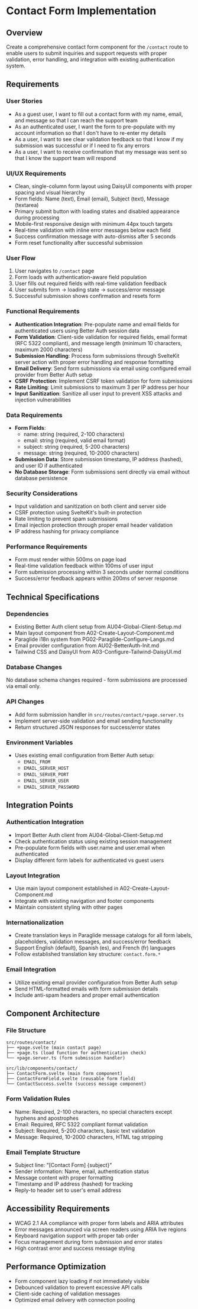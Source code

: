 # Contact Form Implementation

## Overview
Create a comprehensive contact form component for the `/contact` route to enable users to submit inquiries and support requests with proper validation, error handling, and integration with existing authentication system.

## Requirements

### User Stories
- As a guest user, I want to fill out a contact form with my name, email, and message so that I can reach the support team
- As an authenticated user, I want the form to pre-populate with my account information so that I don't have to re-enter my details
- As a user, I want to see clear validation feedback so that I know if my submission was successful or if I need to fix any errors
- As a user, I want to receive confirmation that my message was sent so that I know the support team will respond

### UI/UX Requirements
- Clean, single-column form layout using DaisyUI components with proper spacing and visual hierarchy
- Form fields: Name (text), Email (email), Subject (text), Message (textarea)
- Primary submit button with loading states and disabled appearance during processing
- Mobile-first responsive design with minimum 44px touch targets
- Real-time validation with inline error messages below each field
- Success confirmation message with auto-dismiss after 5 seconds
- Form reset functionality after successful submission

### User Flow
1. User navigates to `/contact` page
2. Form loads with authentication-aware field population
3. User fills out required fields with real-time validation feedback
4. User submits form → loading state → success/error message
5. Successful submission shows confirmation and resets form

### Functional Requirements
- **Authentication Integration**: Pre-populate name and email fields for authenticated users using Better Auth session data
- **Form Validation**: Client-side validation for required fields, email format (RFC 5322 compliant), and message length (minimum 10 characters, maximum 2000 characters)
- **Submission Handling**: Process form submissions through SvelteKit server action with proper error handling and response formatting
- **Email Delivery**: Send form submissions via email using configured email provider from Better Auth setup
- **CSRF Protection**: Implement CSRF token validation for form submissions
- **Rate Limiting**: Limit submissions to maximum 3 per IP address per hour
- **Input Sanitization**: Sanitize all user input to prevent XSS attacks and injection vulnerabilities

### Data Requirements
- **Form Fields**:
  - name: string (required, 2-100 characters)
  - email: string (required, valid email format)
  - subject: string (required, 5-200 characters)
  - message: string (required, 10-2000 characters)
- **Submission Data**: Store submission timestamp, IP address (hashed), and user ID if authenticated
- **No Database Storage**: Form submissions sent directly via email without database persistence

### Security Considerations
- Input validation and sanitization on both client and server side
- CSRF protection using SvelteKit's built-in protection
- Rate limiting to prevent spam submissions
- Email injection protection through proper email header validation
- IP address hashing for privacy compliance

### Performance Requirements
- Form must render within 500ms on page load
- Real-time validation feedback within 100ms of user input
- Form submission processing within 3 seconds under normal conditions
- Success/error feedback appears within 200ms of server response

## Technical Specifications

### Dependencies
- Existing Better Auth client setup from AU04-Global-Client-Setup.md
- Main layout component from A02-Create-Layout-Component.md
- Paraglide i18n system from PG02-Paraglide-Configure-Langs.md
- Email provider configuration from AU02-BetterAuth-Init.md
- Tailwind CSS and DaisyUI from A03-Configure-Tailwind-DaisyUI.md

### Database Changes
No database schema changes required - form submissions are processed via email only.

### API Changes
- Add form submission handler in `src/routes/contact/+page.server.ts`
- Implement server-side validation and email sending functionality
- Return structured JSON responses for success/error states

### Environment Variables
- Uses existing email configuration from Better Auth setup:
  - `EMAIL_FROM`
  - `EMAIL_SERVER_HOST`
  - `EMAIL_SERVER_PORT`
  - `EMAIL_SERVER_USER`
  - `EMAIL_SERVER_PASSWORD`

## Integration Points

### Authentication Integration
- Import Better Auth client from AU04-Global-Client-Setup.md
- Check authentication status using existing session management
- Pre-populate form fields with user.name and user.email when authenticated
- Display different form labels for authenticated vs guest users

### Layout Integration
- Use main layout component established in A02-Create-Layout-Component.md
- Integrate with existing navigation and footer components
- Maintain consistent styling with other pages

### Internationalization
- Create translation keys in Paraglide message catalogs for all form labels, placeholders, validation messages, and success/error feedback
- Support English (default), Spanish (es), and French (fr) languages
- Follow established translation key structure: `contact.form.*`

### Email Integration
- Utilize existing email provider configuration from Better Auth setup
- Send HTML-formatted emails with form submission details
- Include anti-spam headers and proper email authentication

## Component Architecture

### File Structure
```
src/routes/contact/
├── +page.svelte (main contact page)
├── +page.ts (load function for authentication check)
└── +page.server.ts (form submission handler)

src/lib/components/contact/
├── ContactForm.svelte (main form component)
├── ContactFormField.svelte (reusable form field)
└── ContactSuccess.svelte (success message component)
```

### Form Validation Rules
- Name: Required, 2-100 characters, no special characters except hyphens and apostrophes
- Email: Required, RFC 5322 compliant format validation
- Subject: Required, 5-200 characters, basic text validation
- Message: Required, 10-2000 characters, HTML tag stripping

### Email Template Structure
- Subject line: "[Contact Form] {subject}"
- Sender information: Name, email, authentication status
- Message content with proper formatting
- Timestamp and IP address (hashed) for tracking
- Reply-to header set to user's email address

## Accessibility Requirements
- WCAG 2.1 AA compliance with proper form labels and ARIA attributes
- Error messages announced via screen readers using ARIA live regions
- Keyboard navigation support with proper tab order
- Focus management during form submission and error states
- High contrast error and success message styling

## Performance Optimization
- Form component lazy loading if not immediately visible
- Debounced validation to prevent excessive API calls
- Client-side caching of validation messages
- Optimized email delivery with connection pooling